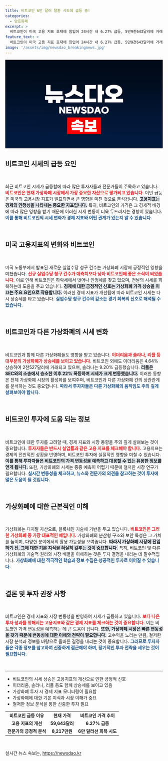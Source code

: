 ```yaml
---
title: 비트코인 6만 달러 탈환 시도에 급등 중!
categories:
  - 암호화폐
excerpt: >
  비트코인이 미국 고용 지표 호재에 힘입어 24시간 내 6.27% 급등, 5만9천643달러에 거래되고 있다. 경기 침체 우려가 완화되며 반등세를 보이는 가운데, 이더리움과 솔라나도 각각 4.64%, 9.20% 상승을 기록했다.
feature_text: >
  비트코인이 미국 고용 지표 호재에 힘입어 24시간 내 6.27% 급등, 5만9천643달러에 거래되고 있다. 경기 침체 우려가 완화되며 반등세를 보이는 가운데, 이더리움과 솔라나도 각각 4.64%, 9.20% 상승을 기록했다.
image: '/assets/img/newsdao_breakingnews.jpg'
---
```


<p><img src="/assets/img/newsdao_breakingnews.jpg" alt="firstkoreanews 속보" /></p>

<h2 data-ke-size="size26">비트코인 시세의 급등 요인</h2>

<p data-ke-size="size16">&nbsp;</p>

<p>최근 비트코인 시세가 급등함에 따라 많은 투자자들과 전문가들이 주목하고 있습니다. <b><span style="color: #ee2323;">비트코인은 현재 가상화폐 시장에서 가장 중요한 자산으로 평가되고 있습니다.</span></b> 이번 급등은 미국의 고용시장 지표가 발표되면서 큰 영향을 미친 것으로 분석됩니다. <b><span style="background-color: #21538527;">고용지표는 경제의 안정성을 나타내는 중요한 지표입니다.</span></b> 특히, 비트코인의 가격은 그 경제적 배경에 따라 많은 영향을 받기 때문에 이러한 시세 변동이 더욱 두드러지는 경향이 있습니다. <b><span style="color: #1a5490;">이를 통해 비트코인의 시세 변화가 경제 지표와 어떤 관계가 있는지 알 수 있습니다.</span></b> </p>

<p data-ke-size="size16">&nbsp;</p>

<h2 data-ke-size="size26">미국 고용지표의 변화와 비트코인</h2>

<p data-ke-size="size16">&nbsp;</p>

<p>미국 노동부에서 발표된 새로운 실업수당 청구 건수는 가상화폐 시장에 긍정적인 영향을 미쳤습니다. <b><span style="color: #ee2323;">신규 실업수당 청구 건수가 예측치보다 낮아 비트코인에 좋은 소식이 되었습니다.</span></b> 이로 인해 비트코인은 하락세에서 벗어나 안정세를 찾고 있으며, 전날의 시세를 회복하는데 도움을 주고 있습니다. <b><span style="background-color: #21538527;">경제에 대한 긍정적인 신호는 가상화폐 가격 상승을 이끄는 주요 요인으로 작용합니다.</span></b> 이러한 경제 지표가 개선됨에 따라 비트코인 시세는 다시 상승세를 타고 있습니다. <b><span style="color: #1a5490;">실업수당 청구 건수의 감소는 경기 회복의 신호로 해석될 수 있습니다.</span></b></p>

<p data-ke-size="size16">&nbsp;</p>

<h2 data-ke-size="size26">비트코인과 다른 가상화폐의 시세 변화</h2>

<p data-ke-size="size16">&nbsp;</p>

<p>비트코인과 함께 다른 가상화폐들도 영향을 받고 있습니다. <b><span style="color: #ee2323;">이더리움과 솔라나, 리플 등 대부분의 가상화폐가 상승세를 보이고 있습니다.</span></b> 비트코인 외에도 이더리움은 4.64% 상승하여 2천527달러에 거래되고 있으며, 솔라나는 9.20% 급등했습니다. <b><span style="background-color: #21538527;">리플은 SEC와의 소송에서 승소한 이후 22% 폭등하며 시세가 크게 변동했습니다.</span></b> 이러한 동향은 전체 가상화폐 시장의 활성화를 보여주며, 비트코인과 다른 가상화폐 간의 상관관계를 분석하는 것도 중요합니다. <b><span style="color: #1a5490;">따라서 투자자들은 다른 가상화폐의 움직임도 주의 깊게 살펴보아야 합니다.</span></b></p>

<p data-ke-size="size16">&nbsp;</p>

<h2 data-ke-size="size26">비트코인 투자에 도움 되는 정보</h2>

<p data-ke-size="size16">&nbsp;</p>

<p>비트코인에 대한 투자를 고려할 때, 경제 지표와 시장 동향을 주의 깊게 살펴보는 것이 중요합니다. <b><span style="color: #ee2323;">투자자들은 반드시 실업률과 같은 고용 지표를 체크해야 합니다.</span></b> 고용지표는 경제의 전반적인 상황을 반영하며, 비트코인 투자에 실질적인 영향을 미칠 수 있습니다. <b><span style="background-color: #21538527;">이를 통해 투자자들은 비트코인의 가격 변동성을 예측하고 대응할 수 있는 유용한 정보를 얻게 됩니다.</span></b> 또한, 가상화폐의 시세는 종종 예측이 어렵기 때문에 철저한 시장 연구가 필요합니다. <b><span style="color: #1a5490;">실시간 변동성을 체크하고, 뉴스와 전문가의 의견을 참고하는 것이 투자에 많은 도움이 될 것입니다.</span></b></p>

<p data-ke-size="size16">&nbsp;</p>

<h2 data-ke-size="size26">가상화폐에 대한 근본적인 이해</h2>

<p data-ke-size="size16">&nbsp;</p>

<p>가상화폐는 디지털 자산으로, 블록체인 기술에 기반을 두고 있습니다. <b><span style="color: #ee2323;">비트코인은 그러한 가상화폐 중 가장 대표적인 예입니다.</span></b> 가상화폐의 분산형 구조와 보안 특성은 그 가치를 높이며, 다양한 분야에서의 활용 가능성을 보여줍니다. <b><span style="background-color: #21538527;">따라서 가상화폐 시장에 진입하기 전, 그에 대한 기본 지식을 확실히 갖추는 것이 중요합니다.</span></b> 특히, 비트코인 및 다른 가상화폐의 기술적 원리와 시장 배열을 이해하는 것은 투자 결정을 내리는 데 필수적입니다. <b><span style="color: #1a5490;">가상화폐에 대한 적극적인 학습과 정보 수집은 성공적인 투자로 이어질 수 있습니다.</span></b></p>

<p data-ke-size="size16">&nbsp;</p>

<h2 data-ke-size="size26">결론 및 투자 권장 사항</h2>

<p data-ke-size="size16">&nbsp;</p>

<p>비트코인은 경제 지표와 시장 변동성을 반영하여 시세가 급등하고 있습니다. <b><span style="color: #ee2323;">보다 나은 투자 성과를 위해서는 고용지표와 같은 경제 지표를 체크하는 것이 중요합니다.</span></b> 이는 비트코인 가격 변동성을 예측하는 데 큰 도움이 됩니다. <b><span style="background-color: #21538527;">또한, 가상화폐 시장은 빠른 변동성을 갖기 때문에 변동성에 대한 이해와 전략이 필요합니다.</span></b> 고수익을 노리는 만큼, 철저한 시장 분석과 정보를 바탕으로 올바른 결정을 내리는 것이 중요합니다. <b><span style="color: #1a5490;">그러므로 투자자들은 각종 정보를 참고하여 신중하게 접근해야 하며, 장기적인 투자 전략을 세우는 것이 필요합니다.</span></b> </p>

<p data-ke-size="size16">&nbsp;</p>

<hr>

<ul>
<li>비트코인의 시세 상승은 고용지표의 개선으로 인한 긍정적 신호</li>
<li>이더리움, 솔라나, 리플 등도 함께 상승세를 보이고 있음</li>
<li>가상화폐 투자 시 경제 지표 모니터링이 필요함</li>
<li>가상화폐에 대한 기본 지식과 시장 이해가 중요</li>
<li>철저한 정보 분석을 통한 신중한 투자 필요</li>
</ul>

<table style="width: 100%; border-collapse: collapse; border-spacing: 0;">
<tr>
<td style="text-align: center; height: 17px;"><b>비트코인 급등 이유</b></td>
<td style="text-align: center; height: 17px;"><b>현재 가격</b></td>
<td style="text-align: center; height: 17px;"><b>비트코인 가격 추이</b></td>
</tr>
<tr>
<td style="text-align: center; height: 17px;"><b>고용 지표의 개선</b></td>
<td style="text-align: center; height: 17px;"><b>59,643달러</b></td>
<td style="text-align: center; height: 17px;"><b>6.27% 급등</b></td>
</tr>
<tr>
<td style="text-align: center; height: 17px;"><b>전문가의 긍정적 분석</b></td>
<td style="text-align: center; height: 17px;"><b>8,217만원</b></td>
<td style="text-align: center; height: 17px;"><b>6만 달러선 회복 시도</b></td>
</tr>
</table> 

<p data-ke-size="size16">&nbsp;</p>
실시간 뉴스 속보는, <a href="https://newsdao.kr" rel="dofollow">https://newsdao.kr</a>


